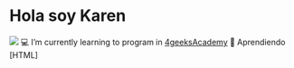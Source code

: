 <h1> Hola soy Karen </h1>

![](https://th.bing.com/th/id/OIG.YKHxZqkE2vdpTMZLP0fJ?w=300&h=300&rs=1&pid=ImgDetMain)  💻 I’m currently learning to program in [4geeksAcademy](https://github.com/4GeeksAcademy)  📖 Aprendiendo [HTML]


